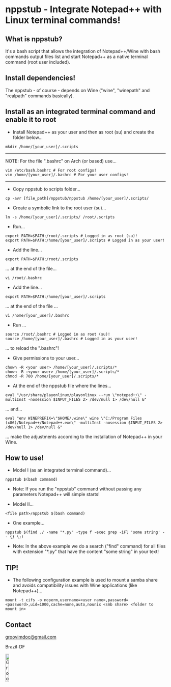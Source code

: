 nppstub - Integrate Notepad++ with Linux terminal commands!
=============

What is nppstub?
-----

It's a bash script that allows the integration of Notepad++/Wine with bash commands output files list and start Notepad++ as a native terminal command (root user included).

Install dependencies!
-----

The nppstub - of course - depends on Wine ("wine", "winepath" and "realpath" commands basically).

Install as an integrated terminal command and enable it to root
-----

 - Install Notepad++ as your user and then as root (su) and create the folder below...

```
mkdir /home/[your_user]/.scripts
```

-----
NOTE: For the file ".bashrc" on Arch (or based) use...

```
vim /etc/bash.bashrc # For root configs!
vim /home/[your_user]/.bashrc # For your user configs!
```
-----

 - Copy nppstub to scripts folder...

```
cp -avr [file_path]/nppstub/nppstub /home/[your_user]/.scripts/
```

 - Create a symbolic link to the root user (su)...

```
ln -s /home/[your_user]/.scripts/ /root/.scripts
```

 - Run...

```
export PATH=$PATH:/root/.scripts # Logged in as root (su)!
export PATH=$PATH:/home/[your_user]/.scripts # Logged in as your user!
```

 - Add the line...

```
export PATH=$PATH:/root/.scripts
```

... at the end of the file...

```
vi /root/.bashrc
```

 - Add the line...

```
export PATH=$PATH:/home/[your_user]/.scripts
```

... at the end of the file ...

```
vi /home/[your_user]/.bashrc
```

 - Run ...

```
source /root/.bashrc # Logged in as root (su)!
source /home/[your_user]/.bashrc # Logged in as your user!
```

... to reload the ".bashrc"!

 - Give permissions to your user...

```
chown -R <your user> /home/[your_user]/.scripts/*
chown -R :<your user> /home/[your_user]/.scripts/*
chmod -R 700 /home/[your_user]/.scripts/*
```

 - At the end of the nppstub file where the lines...
 
```
eval "/usr/share/playonlinux/playonlinux --run \"notepad++\" -multiInst -nosession $INPUT_FILES 2> /dev/null 1> /dev/null &"
```

... and...

```
eval "env WINEPREFIX=\"$HOME/.wine\" wine \"C:/Program Files (x86)/Notepad++/Notepad++.exe\" -multiInst -nosession $INPUT_FILES 2> /dev/null 1> /dev/null &"
```

... make the adjustments according to the installation of Notepad++ in your Wine.

How to use!
-----

 - Model I (as an integrated terminal command)...

``` 
nppstub $(bash command)
```

 - Note: If you run the "nppstub" command without passing any parameters Notepad++ will simple starts!

 - Model II...

```
<file path>/nppstub $(bash command)
```

 - One example...
 
```
nppstub $(find ./ -name "*.py" -type f -exec grep -iFl 'some string' -- {} \;)
```

 - Note: In the above example we do a search ("find" command) for all files with extension "*.py" that have the content "some string" in your text!

TIP!
-----

 - The following configuration example is used to mount a samba share and avoids compatibility issues with Wine applications (like Notepad++)...

```
mount -t cifs -o noperm,username=<user name>,password=<password>,uid=1000,cache=none,auto,nounix <smb share> <folder to mount in>
```

Contact
-----

groovimdoc@gmail.com

Brazil-DF

<img border="0" alt="GrooVim Doc" src="http://upload.wikimedia.org/wikipedia/commons/thumb/6/6d/Map_of_Brazil_with_flag.svg/180px-Map_of_Brazil_with_flag.svg.png" height="15%" width="15%"/>

